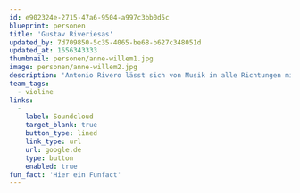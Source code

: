 ```yaml
---
id: e902324e-2715-47a6-9504-a997c3bb0d5c
blueprint: personen
title: 'Gustav Riveriesas'
updated_by: 7d709850-5c35-4065-be68-b627c348051d
updated_at: 1656343333
thumbnail: personen/anne-willem1.jpg
image: personen/anne-willem2.jpg
description: 'Antonio Rivero lässt sich von Musik in alle Richtungen mitnehmen und verbindet das gerne mit viel Reisen. Neben Stegreif ist er beim Filmorchester tätig, singt und spielt gerne andere Instrumente'
team_tags:
  - violine
links:
  -
    label: Soundcloud
    target_blank: true
    button_type: lined
    link_type: url
    url: google.de
    type: button
    enabled: true
fun_fact: 'Hier ein Funfact'
---
```

